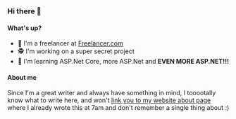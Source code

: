 ### Hi there 👋

#### What's up?
- 💼 I'm a freelancer at [Freelancer.com](https://www.freelancer.com/u/AlexaDjordjic)
- 🕵️ I'm working on a super secret project
- 🌱 I'm learning ASP.Net Core, more ASP.Net and **EVEN MORE ASP.NET!!!**

#### About me
Since I'm a great writer and always have something in mind, I tooootally know what to write here, and won't [link you to my website about page](https://aleksa.tf/About) where I already wrote this at 7am and don't remember a single thing about :)

